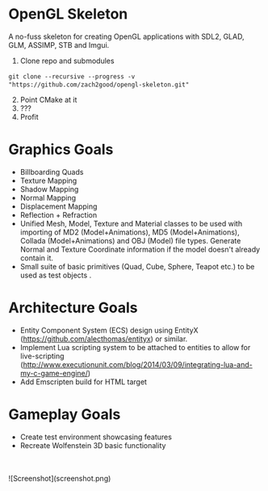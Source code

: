 OpenGL Skeleton 
===

A no-fuss skeleton for creating OpenGL applications with SDL2, GLAD, GLM, ASSIMP, STB and Imgui.

1) Clone repo and submodules
```
git clone --recursive --progress -v "https://github.com/zach2good/opengl-skeleton.git"
```
2) Point CMake at it<br>
3) ???<br>
4) Profit<br>

Graphics Goals
===
* Billboarding Quads
* Texture Mapping
* Shadow Mapping
* Normal Mapping
* Displacement Mapping
* Reflection + Refraction
* Unified Mesh, Model, Texture and Material classes to be used with importing of MD2 (Model+Animations), MD5 (Model+Animations), Collada (Model+Animations) and OBJ (Model) file types. Generate Normal and Texture Coordinate information if the model doesn't already contain it.
* Small suite of basic primitives (Quad, Cube, Sphere, Teapot etc.) to be used as test objects .

Architecture Goals
===
* Entity Component System (ECS) design using EntityX (https://github.com/alecthomas/entityx) or similar.
* Implement Lua scripting system to be attached to entities to allow for live-scripting (http://www.executionunit.com/blog/2014/03/09/integrating-lua-and-my-c-game-engine/)
* Add Emscripten build for HTML target

Gameplay Goals
===
* Create test environment showcasing features
* Recreate Wolfenstein 3D basic functionality
<br>
<br>
![Screenshot](screenshot.png)

